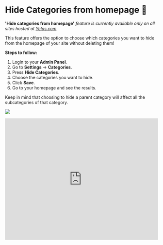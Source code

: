 # Hide Categories from homepage 🙈

**'Hide categories from homepage'** *feature is currently available only on all sites hosted at  [Yclas.com](https://yclas.com/)*

This feature offers the option to choose which categories you want to hide from the homepage of your site without deleting them!

**Steps to follow:**

1.  Login to your **Admin Panel**.
2.  Go to  **Settings**  ->  **Categories**.
3.  Press  **Hide Categories**.
4.  Choose the categories you want to hide.
5.  Click  **Save**.
6.  Go to your homepage and see the results.

Keep in mind that choosing to hide a parent category will affect all the subcategories of that category.

![](https://raw.githubusercontent.com/yclas/guides/master/images/hide%20categories.jpg)



<iframe width="100%" height="400px" src="https://www.youtube.com/embed/OR8susdsVpg" title="Yclas video" frameborder="0" allow="accelerometer; autoplay; clipboard-write; encrypted-media; gyroscope; picture-in-picture" allowfullscreen></iframe>
 
